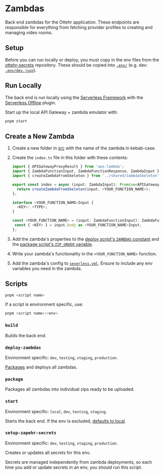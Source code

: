 # Zambdas

Back end zambdas for the Ottehr application. These endpoints are responsible for everything from fetching provider profiles to creating and managing video rooms.

## Setup

Before you can run locally or deploy, you must copy in the env files from the [ottehr-secrets](https://github.com/masslight/ottehr-secrets) repository. These should be copied into [`.env/`](./.env/) (e.g. dev: [`.env/dev.json`](./.env/dev.json)).

## Run Locally

The back end is run locally using the [Serverless Framework](https://www.serverless.com/framework/docs) with the [Serverless Offline](https://www.npmjs.com/package/serverless-offline) plugin.

Start up the local API Gateway + zambda emulator with:

```sh
pnpm start
```

## Create a New Zambda

1. Create a new folder in [src](./src/) with the name of the zambda in kebab-case.
1. Create the `index.ts` file in this folder with these contents:

   ```ts
   import { APIGatewayProxyResult } from 'aws-lambda';
   import { ZambdaFunctionInput, ZambdaFunctionResponse, ZambdaInput } from '../types';
   import { createZambdaFromSkeleton } from '../shared/zambdaSkeleton';

   export const index = async (input: ZambdaInput): Promise<APIGatewayProxyResult> => {
     return createZambdaFromSkeleton(input, <YOUR_FUNCTION_NAME>);
   };

   interface <YOUR_FUNCTION_NAME>Input {
     <KEY>: <TYPE>;
   }

   const <YOUR_FUNCTION_NAME> = (input: ZambdaFunctionInput): ZambdaFunctionResponse => {
    const { <KEY> } = input.body as <YOUR_FUNCTION_NAME>Input;
   };
   ```

1. Add the zambda's properties to the [deploy script's `ZAMBDAS` constant](./scripts/deploy-zambdas.ts#ZAMBDAS) and the [package script's `ZIP_ORDER` variable](./scripts/package-for-release.sh#ZIP_ORDER).
1. Write your zambda's functionality in the `<YOUR_FUNCTION_NAME>` function.
1. Add the zambda's config to [`severless.yml`](./serverless.yml). Ensure to include any env variables you need in the zambda.

## Scripts

```sh
pnpm <script name>
```

If a script is environment specific, use:

```sh
pnpm <script name>:<env>
```

### `build`

Builds the back end.

### `deploy-zambdas`

Environment specific: `dev`, `testing`, `staging`, `production`.

[Packages](#package) and deploys all zambdas.

### `package`

Packages all zambdas into individual zips ready to be uploaded.

### `start`

Environment specific: `local`, `dev`, `testing`, `staging`.

Starts the back end. If the env is excluded, [defaults to local](#run-locally).

### `setup-zapehr-secrets`

Environment specific: `dev`, `testing`, `staging`, `production`.

Creates or updates all secrets for this env.

Secrets are managed independently from zambda deployments, so each time you add or update secrets in an env, you should run this script.
